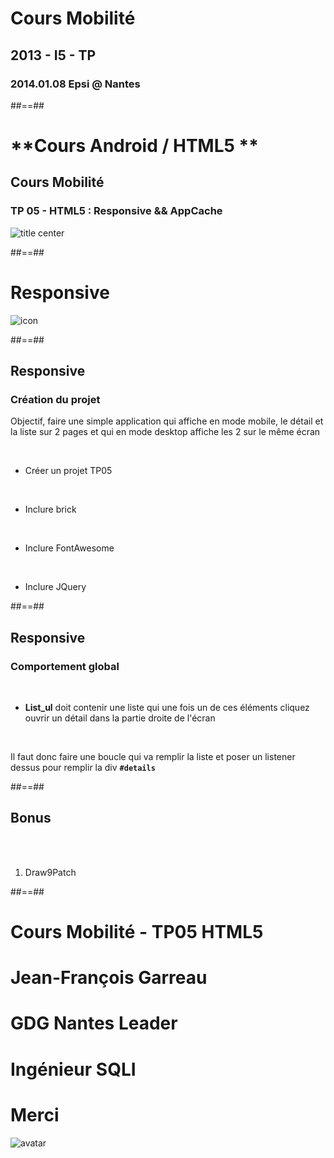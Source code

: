<div class="first-slide"></div>

# **Cours Mobilité**

## 2013 - I5 - TP

### 2014.01.08 Epsi @ **Nantes**


##==##

<div class="title"></div>

# **Cours Android / HTML5 **

## Cours Mobilité

### TP 05 - HTML5 : Responsive && AppCache

![title center](/assets/images/html5_logo.jpg)

<footer/>

##==##

<div class='transition'></div>

# Responsive

![icon](/assets/images/responsive-web-design.png)

##==##

## Responsive

### Création du projet

Objectif, faire une simple application qui affiche en mode mobile, le détail et la liste sur 2 pages et qui en mode desktop affiche les 2 sur le même écran

<br>
 
* Créer un projet TP05

<br>

* Inclure brick

<br>

* Inclure FontAwesome

<br>

* Inclure JQuery

<footer/>

##==##

## Responsive

### Comportement global

<br>

* **List_ul** doit contenir une liste qui une fois un de ces éléments cliquez ouvrir un détail dans la partie droite de l'écran

<br>

Il faut donc faire une boucle qui va remplir la liste et poser un listener dessus pour remplir la div **```#details```**


<aside class="notes">

</aside>
<footer/>


##==##

## Bonus

<br><br>

1. Draw9Patch

<footer/>

##==##

<div class="last-slide"></div>

<div class="topic-title"></div>

# Cours Mobilité - TP05 HTML5

<div class="presenter"></div>

# **Jean-François Garreau**

<div class="gdg-rule"></div>

# GDG Nantes Leader

<div class="work-rule"></div>

# Ingénieur SQLI

<div class="thank-message"></div>

# **Merci**

![avatar](/assets/images/jf.jpg)

<footer/>